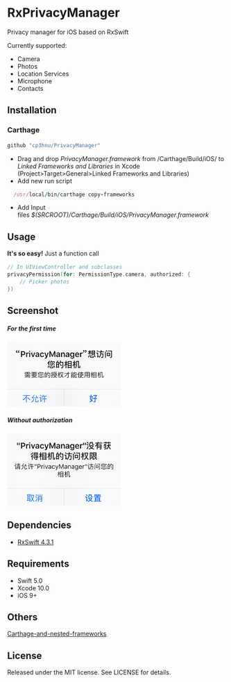 # RxPrivacyManager

Privacy manager for iOS based on RxSwift

Currently supported:

*   Camera
*   Photos
*   Location Services
*   Microphone
*   Contacts

## Installation

### Carthage

```swift
github "cp3hnu/PrivacyManager"
```

-   Drag and drop *PrivacyManager.framework* from /Carthage/Build/iOS/ to *Linked Frameworks and Libraries* in Xcode (Project>Target>General>Linked Frameworks and Libraries)
-   Add new run script

```ruby
  /usr/local/bin/carthage copy-frameworks
```

-   Add Input files *$(SRCROOT)/Carthage/Build/iOS/PrivacyManager.framework*




## Usage

**It's so easy!** Just a function call

```swift
// In UIViewController and subclasses
privacyPermission(for: PermissionType.camera, authorized: {
	// Picker photos
})
```



## Screenshot

##### For the first time

![](screenshot-1.png)

##### Without authorization

![](screenshot-2.png)



## Dependencies

*   [RxSwift 4.3.1](https://github.com/ReactiveX/RxSwift)

## Requirements

-   Swift 5.0
-   Xcode 10.0
-   iOS 9+

## Others

[Carthage-and-nested-frameworks](http://stylekit.org/blog/2017/02/03/Carthage-and-nested-frameworks/)

## License

Released under the MIT license. See LICENSE for details.
